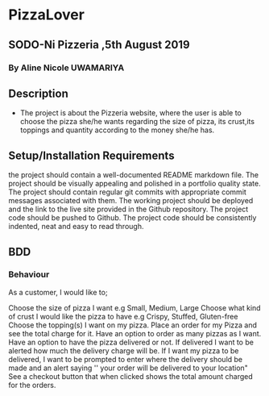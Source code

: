 # PizzaLover
## SODO-Ni Pizzeria ,5th August 2019
### By Aline Nicole UWAMARIYA
## Description
* The project is about the Pizzeria website, where the user is able to choose the pizza she/he wants regarding the size of pizza, its crust,its toppings and quantity according to the money she/he has.
## Setup/Installation Requirements
the project should contain a well-documented README markdown file.
The project should be visually appealing and polished in a portfolio quality state.
The project should contain regular git commits with appropriate commit messages associated with them.
The working project should be deployed and the link to the live site provided in the Github repository.
The project code should be pushed to Github.
The project code should be consistently indented, neat and easy to read through.
## BDD
### Behaviour
As a customer, I would like to;

Choose the size of pizza I want e.g Small, Medium, Large
Choose what kind of crust I would like the pizza to have e.g Crispy, Stuffed, Gluten-free
Choose the topping(s) I want on my pizza.
Place an order for my Pizza and see the total charge for it.
Have an option to order as many pizzas as I want.
Have an option to have the pizza delivered or not.  If delivered I want to be alerted how much the delivery charge will be.
If I want my pizza to be delivered, I want to be prompted to enter where the delivery should be made and an alert saying '' your order will be delivered to your location"
See a checkout button that when clicked shows the total amount charged for the orders.
